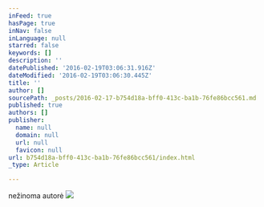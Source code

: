 ```yaml
---
inFeed: true
hasPage: true
inNav: false
inLanguage: null
starred: false
keywords: []
description: ''
datePublished: '2016-02-19T03:06:31.916Z'
dateModified: '2016-02-19T03:06:30.445Z'
title: ''
author: []
sourcePath: _posts/2016-02-17-b754d18a-bff0-413c-ba1b-76fe86bcc561.md
published: true
authors: []
publisher:
  name: null
  domain: null
  url: null
  favicon: null
url: b754d18a-bff0-413c-ba1b-76fe86bcc561/index.html
_type: Article

---
```

nežinoma autorė
![](https://s3-us-west-2.amazonaws.com/the-grid-img/p/6605f31b694c267925ee91848348136be11851ea.png)
